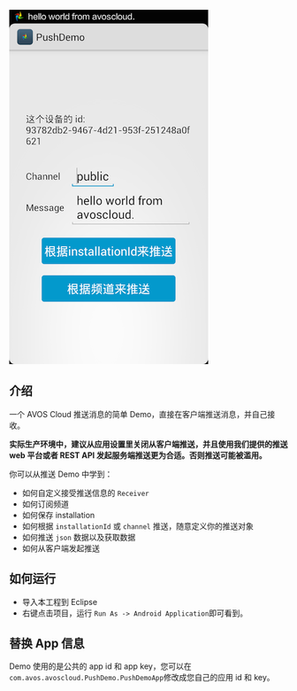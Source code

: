 
![img](https://raw.githubusercontent.com/lzwjava/plan/master/push.png)

## 介绍

一个 AVOS Cloud 推送消息的简单 Demo，直接在客户端推送消息，并自己接收。

**实际生产环境中，建议从应用设置里关闭从客户端推送，并且使用我们提供的推送 web 平台或者 REST API 发起服务端推送更为合适。否则推送可能被滥用。**

你可以从推送 Demo 中学到：

* 如何自定义接受推送信息的 `Receiver`
* 如何订阅频道
* 如何保存 installation
* 如何根据 `installationId` 或 `channel` 推送，随意定义你的推送对象
* 如何推送 `json` 数据以及获取数据
* 如何从客户端发起推送


## 如何运行

* 导入本工程到 Eclipse
* 右键点击项目，运行 `Run As -> Android Application`即可看到。

## 替换 App 信息

Demo 使用的是公共的 app id 和 app key，您可以在`com.avos.avoscloud.PushDemo.PushDemoApp`修改成您自己的应用 id 和 key。
